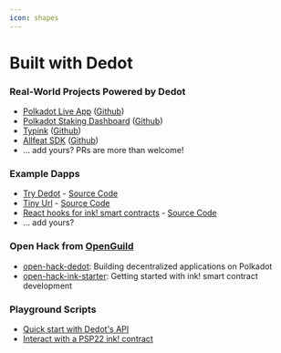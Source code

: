 ```yaml
---
icon: shapes
---
```


# Built with Dedot

### Real-World Projects Powered by Dedot

* [Polkadot Live App](https://polkadot-live.github.io/) ([Github](https://github.com/polkadot-live/polkadot-live-app))
* [Polkadot Staking Dashboard](https://staking.polkadot.cloud/) ([Github](https://github.com/polkadot-cloud/polkadot-staking-dashboard))
* [Typink](https://typink.dev) ([Github](https://github.com/dedotdev/typink))
* [Allfeat SDK](https://www.allfeat.com/) ([Github](https://github.com/Allfeat/allfeat-js))
* ... add yours? PRs are more than welcome!

### Example Dapps

* [Try Dedot](https://try.dedot.dev) - [Source Code](https://github.com/dedotdev/trydedot)
* [Tiny Url](https://link.dedot.dev) -  [Source Code](https://github.com/dedotdev/link)
* [React hooks for ink! smart contracts](https://typink.netlify.app/) - [Source Code](https://github.com/dedotdev/typink-app)
* ... add yours?

### Open Hack from [OpenGuild](https://openguild.wtf/)

* [open-hack-dedot](https://github.com/openguild-labs/open-hack-dedot): Building decentralized applications on Polkadot
* [open-hack-ink-starter](https://github.com/openguild-labs/open-hack-ink-starter): Getting started with ink! smart contract development

### Playground Scripts

* [Quick start with Dedot's API](https://stackblitz.com/edit/try-dedot?file=main.ts\&view=editor)
* [Interact with a PSP22 ink! contract](https://stackblitz.com/edit/psp22-dedot?file=main.ts\&view=editor)




